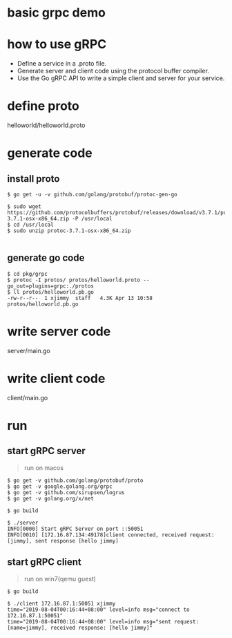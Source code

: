 basic grpc demo
===============

# how to use gRPC
- Define a service in a .proto file.
- Generate server and client code using the protocol buffer compiler.
- Use the Go gRPC API to write a simple client and server for your service.


# define proto

helloworld/helloworld.proto



# generate code


## install proto

```
$ go get -u -v github.com/golang/protobuf/protoc-gen-go

$ sudo wget https://github.com/protocolbuffers/protobuf/releases/download/v3.7.1/protoc-3.7.1-osx-x86_64.zip -P /usr/local
$ cd /usr/local
$ sudo unzip protoc-3.7.1-osx-x86_64.zip


```

## generate go code

```
$ cd pkg/grpc
$ protoc -I protos/ protos/helloworld.proto --go_out=plugins=grpc:./protos
$ ll protos/helloworld.pb.go
-rw-r--r--  1 xjimmy  staff   4.3K Apr 13 10:58 protos/helloworld.pb.go
```

# write server code

server/main.go


# write client code

client/main.go


# run

## start gRPC server

> run on macos 

```
$ go get -v github.com/golang/protobuf/proto
$ go get -v google.golang.org/grpc
$ go get -v github.com/sirupsen/logrus
$ go get -v golang.org/x/net

$ go build

$ ./server
INFO[0000] Start gRPC Server on port ::50051            
INFO[0010] [172.16.87.134:49178]client connected, received request: [jimmy], sent response [hello jimmy] 
```

## start gRPC client

> run on win7(qemu guest)

```
$ go build

$ ./client 172.16.87.1:50051 xjimmy
time="2019-08-04T00:16:44+08:00" level=info msg="connect to 172.16.87.1:50051"
time="2019-08-04T00:16:44+08:00" level=info msg="sent request: [name=jimmy], received response: [hello jimmy]"
```

